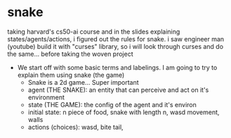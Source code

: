 # snake
taking harvard's cs50-ai course and in the slides explaining states/agents/actions, i figured out the rules for snake. i saw engineer man (youtube) build it with "curses" library, so i will look through curses and do the same... before taking the woven project


- We start off with some basic terms and labelings. I am going to try to explain them using snake (the game)
    - Snake is a 2d game... Super important
    - agent (THE SNAKE): an entity that can perceive and act on it's environment
    - state (THE GAME): the config of the agent and it's environ
    - initial state: n piece of food, snake with length n, wasd movement, walls
    - actions (choices): wasd, bite tail, 